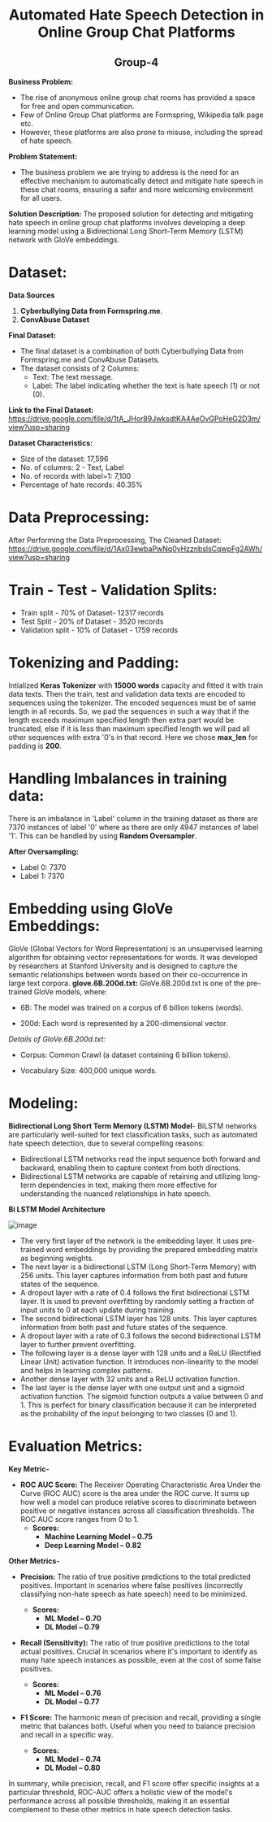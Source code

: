 <h1 align="center">Automated Hate Speech Detection in Online Group Chat Platforms </h1>
<h2 align="center"> Group-4</h2>

**Business Problem:**
* The rise of anonymous online group chat rooms has provided a space for free and open communication.
* Few of Online Group Chat platforms are Formspring, Wikipedia talk page etc.
* However, these platforms are also prone to misuse, including the spread of hate speech. 


**Problem Statement:** 
* The business problem we are trying to address is the need for an effective mechanism to automatically detect and mitigate hate speech in these chat rooms, ensuring a safer and more welcoming environment for all users.

**Solution Description:**
The proposed solution for detecting and mitigating hate speech in online group chat platforms involves developing a deep learning model using a Bidirectional Long Short-Term Memory (LSTM) network with GloVe embeddings.

# Dataset:
**Data Sources**

1. **Cyberbullying Data from Formspring.me**.
2. **ConvAbuse Dataset**

**Final Dataset:**

* The final dataset is a combination of both Cyberbullying Data from Formspring.me and ConvAbuse Datasets.
* The dataset consists of 2 Columns:
  * Text: The text message.
  * Label: The label indicating whether the text is hate speech (1) or not (0).

**Link to the Final Dataset:** https://drive.google.com/file/d/1tA_JHor89JwksdtKA4AeOvGPoHeG2D3m/view?usp=sharing

**Dataset Characteristics:**
* Size of the dataset: 17,596
* No. of columns: 2 - Text, Label
* No. of records with label=1: 7,100
* Percentage of hate records: 40.35%

# Data Preprocessing:
After Performing the Data Preprocessing, The Cleaned Dataset: https://drive.google.com/file/d/1Ax03ewbaPwNq0yHzznbslsCqwpFg2AWh/view?usp=sharing

# Train - Test - Validation Splits:
* Train split - 70% of Dataset- 12317 records
* Test Split - 20% of Dataset - 3520 records
* Validation split - 10% of Dataset - 1759 records

# Tokenizing and Padding:
Intialized **Keras Tokenizer** with **15000 words** capacity and fitted it with train data texts. Then the train, test and validation data texts are encoded to sequences using the tokenizer. The encoded sequences must be of same length in all records. So, we pad the sequences in such a way that if the length exceeds maximum specified length then extra part would be truncated, else if it is less than maximum specified length we will pad all other sequences with extra '0's in that record. Here we chose **max_len** for padding is **200**.
# Handling Imbalances in training data:
There is an imbalance in 'Label' column in the training dataset as there are 7370 instances of label '0' where as there are only 4947 instances of label '1'.
This can be handled by using **Random Oversampler**.

**After Oversampling:**
* Label 0: 7370
* Label 1: 7370

# Embedding using GloVe Embeddings:
GloVe (Global Vectors for Word Representation) is an unsupervised learning algorithm for obtaining vector representations for words. It was developed by researchers at Stanford University and is designed to capture the semantic relationships between words based on their co-occurrence in large text corpora.
**glove.6B.200d.txt:**
GloVe.6B.200d.txt is one of the pre-trained GloVe models, where:

* 6B: The model was trained on a corpus of 6 billion tokens (words).

* 200d: Each word is represented by a 200-dimensional vector.

*Details of GloVe.6B.200d.txt:*

* Corpus: Common Crawl (a dataset containing 6 billion tokens).

* Vocabulary Size: 400,000 unique words.

# Modeling:
**Bidirectional Long Short Term Memory (LSTM) Model**- BiLSTM networks are particularly well-suited for text classification tasks, such as automated hate speech detection, due to several compelling reasons:
* Bidirectional LSTM networks read the input sequence both forward and backward, enabling them to capture context from both directions.
* Bidirectional LSTM networks are capable of retaining and utilizing long-term dependencies in text, making them more effective for understanding the nuanced relationships in hate speech.

**Bi LSTM Model Architecture**

![image](https://github.com/user-attachments/assets/7ced053a-1884-4925-b05f-30603aa3c0be)

* The very first layer of the network is the embedding layer. It uses pre-trained word embeddings by providing the prepared embedding matrix as beginning weights.
* The next layer is a bidirectional LSTM (Long Short-Term Memory) with 256 units. This layer captures information from both past and future states of the sequence.
* A dropout layer with a rate of 0.4 follows the first bidirectional LSTM layer. It is used to prevent overfitting by randomly setting a fraction of input units to 0 at each update during training.
* The second bidirectional LSTM layer has 128 units. This layer captures information from both past and future states of the sequence.
* A dropout layer with a rate of 0.3 follows the second bidirectional LSTM layer to further prevent overfitting.
* The following layer is a dense layer with 128 units and a ReLU (Rectified Linear Unit) activation function. It introduces non-linearity to the model and helps in learning complex patterns.
* Another dense layer with 32 units and a ReLU activation function.
* The last layer is the dense layer with one output unit and a sigmoid activation function. The sigmoid function outputs a value between 0 and 1. This is perfect for binary classification because it can be interpreted as the probability of the input belonging to two classes (0 and 1).

# Evaluation Metrics:

**Key Metric-**

* **ROC AUC Score:** The Receiver Operating Characteristic  Area Under the Curve (ROC AUC) score is the area under the ROC curve. It sums up how well a model can produce relative scores to discriminate between positive or negative instances across all classification thresholds. The ROC AUC score ranges from 0 to 1.
  * **Scores:**
    * **Machine Learning Model – 0.75**
    * **Deep Learning Model – 0.82**

**Other Metrics-**
* **Precision:** The ratio of true positive predictions to the total predicted positives. Important in scenarios where false positives (incorrectly classifying non-hate speech as hate speech) need to be minimized.
  * **Scores:**
    * **ML Model – 0.70**
    * **DL Model – 0.79**
 
* **Recall (Sensitivity):** The ratio of true positive predictions to the total actual positives. Crucial in scenarios where it's important to identify as many hate speech instances as possible, even at the cost of some false positives.
  *  **Scores:**
     * **ML Model – 0.76**
     * **DL Model – 0.77**

* **F1 Score:** The harmonic mean of precision and recall, providing a single metric that balances both. Useful when you need to balance precision and recall in a specific way.
  * **Scores:**
    * **ML Model – 0.74**
    * **DL Model – 0.80**
 
In summary, while precision, recall, and F1 score offer specific insights at a particular threshold, ROC-AUC offers a holistic view of the model's performance across all possible thresholds, making it an essential complement to these other metrics in hate speech detection tasks.







